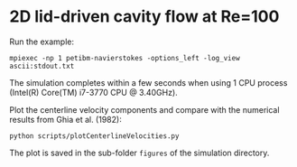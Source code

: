 # 2D lid-driven cavity flow at Re=100

Run the example:

```
mpiexec -np 1 petibm-navierstokes -options_left -log_view ascii:stdout.txt
```

The simulation completes within a few seconds when using 1 CPU process
(Intel(R) Core(TM) i7-3770 CPU @ 3.40GHz).

Plot the centerline velocity components and compare with the numerical results
from Ghia et al. (1982):

```
python scripts/plotCenterlineVelocities.py
```

The plot is saved in the sub-folder `figures` of the simulation directory.
